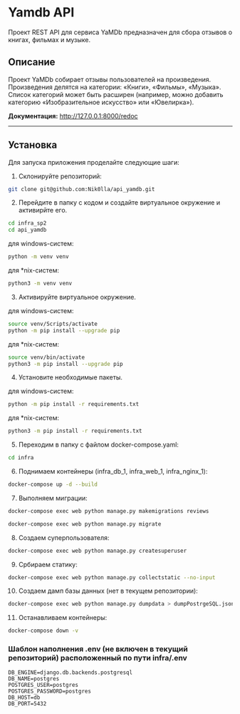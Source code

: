 # Yamdb API
Проект REST API для сервиса YaMDb предназначен для сбора отзывов о книгах, фильмах и музыке.

## Описание

Проект YaMDb собирает отзывы пользователей на произведения.
Произведения делятся на категории: «Книги», «Фильмы», «Музыка».
Список категорий  может быть расширен (например, можно добавить категорию «Изобразительное искусство» или «Ювелирка»).

**Документация:**  <http://127.0.0.1:8000/redoc>

----

## Установка

Для запуска приложения проделайте следующие шаги:

1. Склонируйте репозиторий:
```bash
git clone git@github.com:Nik0lla/api_yamdb.git
```

2. Перейдите в папку с кодом и создайте виртуальное окружение и активирйте его.
```bash
cd infra_sp2
cd api_yamdb
```
для windows-систем:
```bash
python -m venv venv
```
для *nix-систем:
```bash
python3 -m venv venv
```

3. Активируйте виртуальное окружение.

для windows-систем:
```bash
source venv/Scripts/activate
python -m pip install --upgrade pip
```
для *nix-систем:
```bash
source venv/bin/activate
python3 -m pip install --upgrade pip
```

4. Установите необходимые пакеты.

для windows-систем:
```bash
python -m pip install -r requirements.txt
```
для *nix-систем:
```bash
python3 -m pip install -r requirements.txt
```

5. Переходим в папку с файлом docker-compose.yaml:
```bash
cd infra
```

6. Поднимаем контейнеры (infra_db_1, infra_web_1, infra_nginx_1):
```bash
docker-compose up -d --build
```

7. Выполняем миграции:
```bash
docker-compose exec web python manage.py makemigrations reviews
```
```bash
docker-compose exec web python manage.py migrate
```

8. Создаем суперпользователя:
```bash
docker-compose exec web python manage.py createsuperuser
```

9. Србираем статику:
```bash
docker-compose exec web python manage.py collectstatic --no-input
```

10. Создаем дамп базы данных (нет в текущем репозитории):
```bash
docker-compose exec web python manage.py dumpdata > dumpPostrgeSQL.json
```

11. Останавливаем контейнеры:
```bash
docker-compose down -v
```

### Шаблон наполнения .env (не включен в текущий репозиторий) расположенный по пути infra/.env
```
DB_ENGINE=django.db.backends.postgresql
DB_NAME=postgres
POSTGRES_USER=postgres
POSTGRES_PASSWORD=postgres
DB_HOST=db
DB_PORT=5432
```

